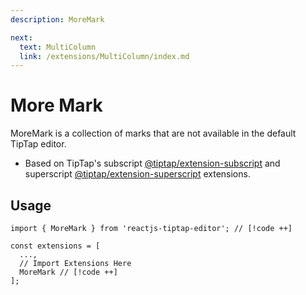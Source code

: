 ```yaml
---
description: MoreMark

next:
  text: MultiColumn
  link: /extensions/MultiColumn/index.md
---
```


# More Mark

 MoreMark is a collection of marks that are not available in the default TipTap editor.

- Based on TipTap's subscript [@tiptap/extension-subscript](https://tiptap.dev/docs/editor/extensions/marks/subscript) and superscript [@tiptap/extension-superscript](https://tiptap.dev/docs/editor/extensions/marks/superscript) extensions.

## Usage

```tsx
import { MoreMark } from 'reactjs-tiptap-editor'; // [!code ++]

const extensions = [
  ...,
  // Import Extensions Here
  MoreMark // [!code ++]
];
```
